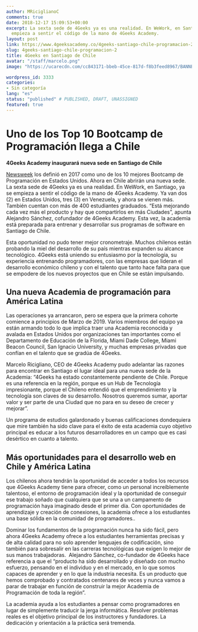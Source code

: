 ```yaml
---
author: MRiciglianoC
comments: true
date: 2018-12-17 15:09:53+00:00
excerpt: La sexta sede de 4Geeks ya es una realidad. En WeWork, en Santiago, ya se
  empieza a sentir el código de la mano de 4Geeks Academy.
layout: post
link: https://www.4geeksacademy.co/4geeks-santiago-chile-programacion-2/
slug: 4geeks-santiago-chile-programacion-2
title: 4Geeks en Santiago de Chile
avatar: "/staff/marcelo.png"
image: "https://ucarecdn.com/cc843171-bbeb-45ce-817d-f8b3feed8967/BANNERCHILEcopia3APRENDEAPROGRAMARCHL3.png"

wordpress_id: 3333
categories:
- Sin categoría
lang: "es"
status: "published" # PUBLISHED, DRAFT, UNASSIGNED
featured: true
---
```


# **Uno de los Top 10 Bootcamp de Programación llega a Chile**




**4Geeks Academy inaugurará nueva sede en Santiago de Chile**


[Newsweek](https://www.newsweek.com/insights/coding-career-and-you-top-coding-schools-2017/4geeks-academy) los definió en 2017 como uno de los 10 mejores Bootcamp de Programación en Estados Unidos. Ahora en Chile abrirán una nueva sede. La sexta sede de 4Geeks ya es una realidad. En WeWork, en Santiago, ya se empieza a sentir el código de la mano de 4Geeks Academy. Ya van dos (2) en Estados Unidos, tres (3) en Venezuela, y ahora se vienen más. También cuentan con más de 400 estudiantes graduados. “Está mejorando cada vez más el producto y hay que compartirlos en más Ciudades”, apunta Alejandro Sánchez, cofundador de 4Geeks Academy. Esta vez, la academia está preparada para entrenar y desarrollar sus programas de software en Santiago de Chile.

Esta oportunidad no pudo tener mejor cronometraje. Muchos chilenos están probando la miel del desarrollo de su país mientras expanden su alcance tecnológico. 4Geeks está uniendo su entusiasmo por la tecnología, su experiencia entrenando programadores, con las empresas que lideran el desarrollo económico chileno y con el talento que tanto hace falta para que se empodere de los nuevos proyectos que en Chile se están impulsando.


## **Una nueva Academia de programación para América Latina**


Las operaciones ya arrancaron, pero se espera que la primera cohorte comience a principios de Marzo de 2019. Varios miembros del equipo ya están armando todo lo que implica traer una Academia reconocida y avalada en Estados Unidos por organizaciones tan importantes como el Departamento de Educación de la Florida, Miami Dade College, Miami Beacon Council, San Ignacio University, y muchas empresas privadas que confían en el talento que se gradúa de 4Geeks. 

Marcelo Ricigliano, CEO de 4Geeks Academy pudo adelantar las razones para encontrar en Santiago el lugar ideal para una nueva sede de la Academia: “4Geeks ha estado constantemente pendiente de Chile. Porque es una referencia en la región, porque es un Hub de Tecnología impresionante, porque el Chileno entendió que el emprendimiento y la tecnología son claves de su desarrollo. Nosotros queremos sumar, aportar valor y ser parte de una Ciudad que no para en su deseo de crecer y mejorar”.

Un programa de estudios galardonado y buenas calificaciones dondequiera que mire también ha sido clave para el éxito de esta academia cuyo objetivo principal es educar a los futuros desarrolladores en un campo que es casi desértico en cuanto a talento.


## **Más oportunidades para el desarrollo web en Chile y América Latina**


Los chilenos ahora tendrán la oportunidad de acceder a todos los recursos que 4Geeks Academy tiene para ofrecer, como un personal increíblemente talentoso, el entorno de programación ideal y la oportunidad de conseguir ese trabajo soñado que cualquiera que se una a un campamento de programación haya imaginado desde el primer día. Con oportunidades de aprendizaje y creación de conexiones, la academia ofrece a los estudiantes una base sólida en la comunidad de programadores..

Dominar los fundamentos de la programación nunca ha sido fácil, pero ahora 4Geeks Academy ofrece a los estudiantes herramientas precisas y de alta calidad para no solo aprender lenguajes de codificación, sino también para sobresalir en las carreras tecnológicas que exigen lo mejor de sus manos trabajadoras.  Alejandro Sánchez, co-fundador de 4Geeks hace referencia a que el “producto ha sido desarrollado y diseñado con mucho esfuerzo, pensando en el individuo y en el mercado, en lo que somos capaces de aprender y en lo que la industria necesita. Es un producto que hemos comprobado y contratados centenares de veces y nunca vamos a parar de trabajar en función de construir la mejor Academia de Programación de toda la región”. 

La academia ayuda a los estudiantes a pensar como programadores en lugar de simplemente traducir la jerga informática. Resolver problemas reales es el objetivo principal de los instructores y fundadores. La dedicación y orientación a la práctica será tremenda.
